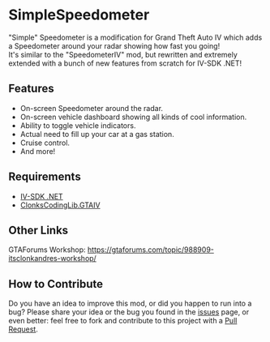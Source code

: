 # SimpleSpeedometer
"Simple" Speedometer is a modification for Grand Theft Auto IV which adds a Speedometer around your radar showing how fast you going!  
It's similar to the "SpeedometerIV" mod, but rewritten and extremely extended with a bunch of new features from scratch for IV-SDK .NET!  

## Features
- On-screen Speedometer around the radar.  
- On-screen vehicle dashboard showing all kinds of cool information.  
- Ability to toggle vehicle indicators.  
- Actual need to fill up your car at a gas station.
- Cruise control.
- And more!

## Requirements
- [IV-SDK .NET](https://github.com/ClonkAndre/IV-SDK-DotNet)
- [ClonksCodingLib.GTAIV](https://github.com/ClonkAndre/ClonksCodingLib.GTAIV)

## Other Links
GTAForums Workshop: https://gtaforums.com/topic/988909-itsclonkandres-workshop/

## How to Contribute
Do you have an idea to improve this mod, or did you happen to run into a bug? Please share your idea or the bug you found in the [issues](https://github.com/ClonkAndre/SimpleSpeedometer/issues) page, or even better: feel free to fork and contribute to this project with a [Pull Request](https://github.com/ClonkAndre/SimpleSpeedometer/pulls).
